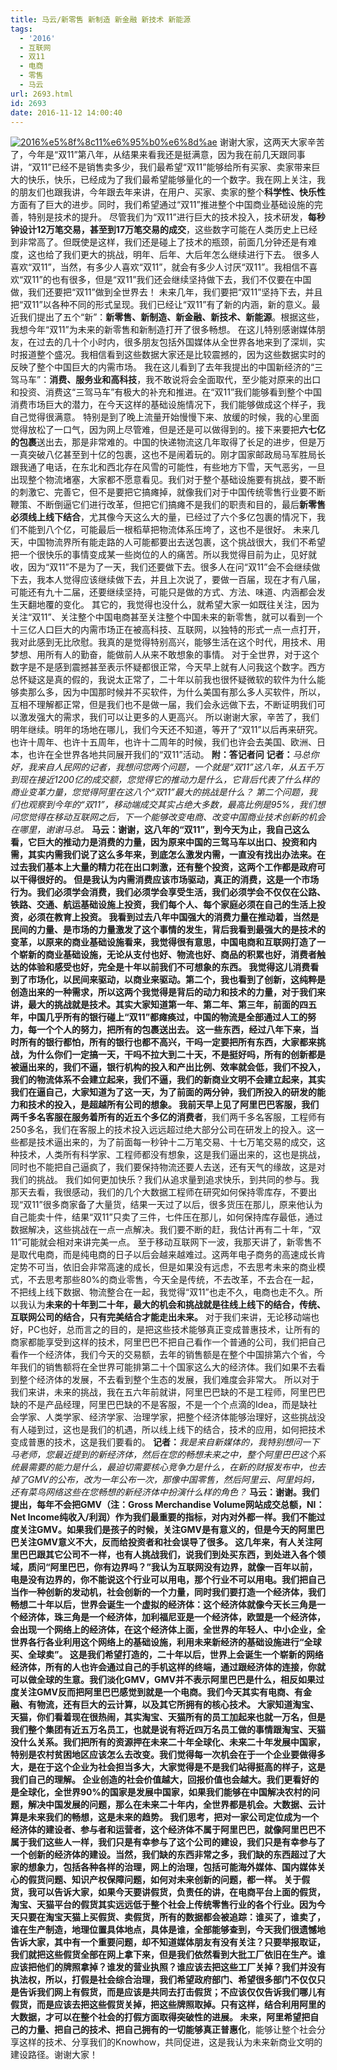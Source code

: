 ```yaml
---
title: 马云/新零售 新制造 新金融 新技术 新能源
tags:
  - '2016'
  - 互联网
  - 双11
  - 电商
  - 零售
  - 马云
url: 2693.html
id: 2693
date: 2016-11-12 14:00:40
---
```


[![2016%e5%8f%8c11%e6%95%b0%e6%8d%ae](http://photo.guolaijie.com/rooufer/uploads/2016/11/2016双11数据.jpg)](http://photo.guolaijie.com/rooufer/uploads/2016/11/2016双11数据.jpg) 谢谢大家，这两天大家辛苦了，今年是“双11”第八年，从结果来看我还是挺满意，因为我在前几天跟同事讲，“双11”已经不是销售卖多少，我们最希望“双11”能够给所有买家、卖家带来巨大的快乐，快乐，已经成为了我们最希望能够量化的一个数字。我在网上关注，我的朋友们也跟我讲，今年跟去年来讲，在用户、买家、卖家的整个**科学性、快乐性**方面有了巨大的进步。同时，我们希望通过“双11”推进整个中国商业基础设施的完善，特别是技术的提升。 尽管我们为“双11”进行巨大的技术投入，技术研发，**每秒钟设计12万笔交易，甚至到17万笔交易的成交**，这些数字可能在人类历史上已经到非常高了。但既使是这样，我们还是碰上了技术的瓶颈，前面几分钟还是有难度，这也给了我们更大的挑战，明年、后年、大后年怎么继续进行下去。 很多人喜欢“双11”，当然，有多少人喜欢“双11”，就会有多少人讨厌“双11”。我相信不喜欢“双11”的也有很多，但是“双11”我们还会继续坚持做下去，我们不仅要在中国做，我们还要把“双11”做到全世界去！ 未来几年，我们要把“双11”坚持下去，并且把“双11”以各种不同的形式呈现。我们已经让“双11”有了新的内涵，新的意义。最近我们提出了五个“新”：**新零售、新制造、新金融、新技术、新能源**。根据这些，我想今年“双11”为未来的新零售和新制造打开了很多畅想。 在这儿特别感谢媒体朋友，在过去的几十个小时内，很多朋友包括外国媒体从全世界各地来到了深圳，实时报道整个盛况。我相信看到这些数据大家还是比较震撼的，因为这些数据实时的反映了整个中国巨大的内需市场。 我在这儿看到了去年我提出的中国新经济的“三驾马车”：**消费、服务业和高科技**，我不敢说将会全面取代，至少能对原来的出口和投资、消费这“三驾马车”有极大的补充和推进。在“双11”我们能够看到整个中国消费市场巨大的潜力，在今天这样的基础设施情况下，我们能够做成这个样子，我自己觉得很满意。 特别是到了晚上流量开始慢慢下来、放缓的时候，我的心里面觉得放松了一口气，因为网上尽管难，但是还是可以做得到的。接下来要把**六七亿的包裹**送出去，那是非常难的。中国的快递物流这几年取得了长足的进步，但是万一真突破八亿甚至到十亿的包裹，这也不是闹着玩的。刚才国家邮政局马军胜局长跟我通了电话，在东北和西北存在风雪的可能性，有些地方下雪，天气恶劣，一旦出现整个物流堵塞，大家都不愿意看见。我们对于整个基础设施要有挑战，要不断的刺激它、完善它，但不是要把它搞瘫掉，就像我们对于中国传统零售行业要不断鞭策、不断倒逼它们进行改革，但把它们搞瘫不是我们的职责和目的，最后**新零售必须线上线下结合**，尤其像今天这么大的量，已经过了六个多亿包裹的情况下，我们不能到八个亿，可能最后一根稻草把物流体系压垮了，这也不是很好。 未来几天，中国物流界所有能走路的人可能都要出去送包裹，这个挑战很大，我们不希望把一个很快乐的事情变成某一些岗位的人的痛苦。所以我觉得目前为止，见好就收，因为“双11”不是为了一天，我们还要做下去。很多人在问“双11”会不会继续做下去，我本人觉得应该继续做下去，并且上次说了，要做一百届，现在才有八届，可能还有九十二届，还要继续坚持，可能只是做的方式、方法、味道、内涵都会发生天翻地覆的变化。 其它的，我觉得也没什么，就希望大家一如既往关注，因为关注“双11”、关注整个中国电商甚至关注整个中国未来的新零售，就可以看到一个十三亿人口巨大的内需市场正在被高科技、互联网，以独特的形式一点一点打开，我对此感到无比欣慰。我真的是觉得特别高兴，能够生活在这个时代，用技术、用梦想、用所有人的勤奋，能做前人从来不敢想象的事情。 对于全世界，对于这个数字是不是感到震撼甚至表示怀疑都很正常，今天早上就有人问我这个数字。西方总怀疑这是真的假的，我说太正常了，二十年以前我也很怀疑微软的软件为什么能够卖那么多，因为中国那时候并不买软件，为什么美国有那么多人买软件，所以，互相不理解都正常，但是我们也不是做一届，我们会永远做下去，不断证明我们可以激发强大的需求，我们可以让更多的人更高兴。 所以谢谢大家，辛苦了，我们明年继续。明年的场地在哪儿，我们今天还不知道，等开了“双11”以后再来研究。也许十周年、也许十五周年，也许十二周年的时候，我们也许会去美国、欧洲、日本，也许在全世界各地共同展开我们的“双11”活动。 **附：答记者问** **记者：**_马总你好，我来自人民网的记者，我想问您两个问题，一个就是“双11”这八年，从五千万到现在接近1200亿的成交额，您觉得它的推动力是什么，它背后代表了什么样的商业变革力量，您觉得阿里在这八个“双11”最大的挑战是什么？_ _第二个问题，我们也观察到今年的“双11”，移动端成交其实占绝大多数，最高比例是95%，我们想问您觉得在移动互联网之后，下一个能够改变电商、改变中国商业技术创新的机会在哪里，谢谢马总。_ **马云：**谢谢，这八年的“双11”，到今天为止，我自己这么看，它巨大的推动力是消费的力量，因为原来中国的三驾马车以出口、投资和内需，其实内需我们说了这么多年来，到底怎么激发内需，一直没有找出办法来。在过去我们基本上大量的精力花在出口刺激，还有整个投资，这两个工作都是政府可以干得很好的。 但是我认为内需消费应该市场驱动，真正的消费，这是一个市场行为。我们必须学会消费，我们必须学会享受生活，我们必须学会不仅仅在公路、铁路、交通、航运基础设施上投资，我们每个人、每个家庭必须在自己的生活上投资，必须在教育上投资。 我看到过去八年中国强大的消费力量在推动着，当然是民间的力量、是市场的力量激发了这个事情的发生，背后我看到最强大的是技术的变革，以原来的商业基础设施看来，我觉得很有意思，中国电商和互联网打造了一个崭新的商业基础设施，无论从支付也好、物流也好、商品的积累也好，消费者触达的体验和感受也好，完全是十年以前我们不可想象的东西。 我觉得这儿消费看到了市场化，以民间来驱动，以商业来驱动。第二个，我也看到了创新，这纯粹是创造出来的一种需求，所以这两个我觉得是背后的动力和技术的力量，对于我们来讲，最大的挑战就是技术。其实大家知道第一年、第二年、第三年，前面的四五年，中国几乎所有的银行碰上“双11”都瘫痪过，中国的物流是全部通过人工的努力，每一个个人的努力，把所有的包裹送出去。 这一些东西，经过八年下来，当时所有的银行都怕，所有的银行也都不高兴，干吗一定要把所有东西，大家都来挑战，为什么你们一定搞一天，干吗不拉大到二十天，不是挺好吗，所有的创新都是被逼出来的，我们不逼，银行机构的投入和产出比例、效率就会低，我们不投入，我们的物流体系不会建立起来，我们不逼，我们的新商业文明不会建立起来，其实我们在逼自己，大家知道为了这一天，为了前面的两分钟，我们所投入的研发的能力和技术的投入，是超越所有公司的想象。 我前天早上见了阿里巴巴客服，我们**两千多名客服在服务着所有的近五个多亿的消费者**，我们两千多名客服，工程师有250多名，我们在客服上的技术投入远远超过绝大部分公司在研发上的投入。这一些都是技术逼出来的，为了前面每一秒钟十二万笔交易、十七万笔交易的成交，这种技术，人类所有科学家、工程师都没有想象，这是我们逼出来的，这也是挑战，同时也不能把自己逼疯了，我们要保持物流还要人去送，还有天气的缘故，这是对我们的挑战。 我们如何更加快乐？我们从追求量到追求快乐，到共同的参与。我那天去看，我很感动，我们的几个大数据工程师在研究如何保持零库存，不要出现“双11”很多商家备了大量货，结果一天过了以后，很多货压在那儿，原来他认为自己能卖十件，结果“双11”只卖了三件，七件压在那儿，如何保持库存最低，通过数据解决，这些挑战在一点一点解决。我们要不断的赶，我估计再有二十年，“双11”可能就会相对来讲完美一点。 至于移动互联网下一波，我那天讲了，新零售不是取代电商，而是纯电商的日子以后会越来越难过。这两年电子商务的高速成长肯定势不可当，依旧会非常高速的成长，但是如果没有远虑，不去思考未来的商业模式，不去思考那些80%的商业零售，今天全是传统，不去改革，不去合在一起，不把线上线下数据、物流整合在一起，我觉得“双11”也走不久，电商也走不久。所以我认为**未来的十年到二十年，最大的机会和挑战就是往线上线下的结合，传统、互联网公司的结合，只有完美结合才能走出未来。** 对于我们来讲，无论移动端也好，PC也好，总而言之的目的，是把这些技术能够真正变成普惠技术，让所有的商家都能享受到这样的技术，阿里巴巴不把自己看作一个普通的公司，我们把自己看作一个经济体，我们今天的交易额，去年的销售额是在整个中国排第六个省，今年我们的销售额将在全世界可能排第二十个国家这么大的经济体。我们如果不去看到整个经济体的发展，不去看到整个生态的发展，我们难度会非常大。 所以对于我们来讲，未来的挑战，我在五六年前就讲，阿里巴巴缺的不是工程师，阿里巴巴缺的不是产品经理，阿里巴巴缺的不是客服，不是一个个点滴的Idea，而是缺社会学家、人类学家、经济学家、治理学家，把整个经济体能够治理好，这些挑战没有人碰到过，这也是我们的机遇，所以线上线下的结合，技术的应用，如何把技术变成普惠的技术，这是我们要看的。 **记者：**_我是来自新媒体的，我特别想问一下马老师，您最近提到的新经济体，然后在您的畅想未来之中，整个阿里巴巴这个系统最需要的能力是什么，最迫切需要核心竞争力是什么，在新的财报发布中，也去掉了GMV的公布，改为一年公布一次，那像中国零售，然后阿里云、阿里妈妈，还有菜鸟网络这些在您畅想的新经济体中扮演什么样的角色？_ **马云：**谢谢。我们提出，每年不会把GMV（注：Gross Merchandise Volume网站成交总额，NI：Net Income纯收入/利润）作为我们最重要的指标，对内对外都一样。我们不能过度关注GMV。如果我们是孩子的时候，关注GMV是有意义的，但是今天的阿里巴巴关注GMV意义不大，反而给投资者和社会误导了很多。 这几年来，有人关注阿里巴巴跟其它公司不一样，也有人挑战我们，说我们到处买东西，到处进入各个领域，质问“阿里巴巴，你有边界吗？”我认为互联网没有边界，就像一百年以前，电是没有边界的，你不能说这个行业可以用电，那个行业不可以用电。我们把自己当作一种创新的发动机，社会创新的一个力量，同时我们要打造一个经济体，我们畅想二十年以后，世界会诞生一个虚拟的经济体：这个经济体就像今天长三角是一个经济体，珠三角是一个经济体，加利福尼亚是一个经济体，欧盟是一个经济体，会出现一个网络上的经济体，在这个经济体上面，全世界的年轻人、中小企业，全世界各行各业利用这个网络上的基础设施，利用未来新经济的基础设施进行“**全球买、全球卖**”。 这是我们希望打造的，二十年以后，世界上会诞生一个崭新的网络经济体，所有的人也许会通过自己的手机这样的终端，通过跟经济体的连接，你就可以做全球的生意。我们淡化GMV，GMV并不表示阿里巴巴是什么，相反如果过度关注GMV反而把阿里巴巴感觉到就是一个电商。我们今天其实有电商、有金融、有物流，还有巨大的云计算，以及其它所拥有的核心技术。 大家知道淘宝、天猫，你们看着现在很热闹，其实淘宝、天猫所有的员工加起来也就一万名，但是我们整个集团有近五万名员工，也就是说有将近四万名员工做的事情跟淘宝、天猫没什么关系。我们把所有的资源押在未来二十年全球化、未来二十年发展中国家，特别是农村贫困地区应该怎么去改变。我们觉得每一次机会在于一个企业要做得多大，是在于这个企业为社会担当多大，大家觉得是不是我们站得挺高的样子，这是我们自己的理解。 企业创造的社会价值越大，回报价值也会越大。我们更看好的是全球化，全世界90%的国家是发展中国家，如果我们能够在中国解决农村的问题，解决中国发展的问题，那么在未来二十年内，全世界都是机会。大数据、云计算是未来我们的畅想，这是未来的趋势。 我们思考，把对一家公司定位成为一个经济体的建设者、参与者和运营者，这个经济体不属于阿里巴巴，就像阿里巴巴不属于我们这些人一样，我们只是有幸参与了这个公司的建设，我们只是有幸参与了一个创新的经济体的建设。当然，我们缺的东西非常之多，我们缺的东西超过了大家的想象力，包括各种各样的治理，网上的治理，包括可能海外媒体、国内媒体关心的假货问题、知识产权保障问题，如何对未来创新的问题，都一样。 关于假货，我可以告诉大家，如果今天要讲假货，负责任的讲，在电商平台上面的假货，淘宝、天猫平台的假货其实远远低于整个社会上传统零售行业的各个行业。因为今天只要在淘宝天猫上买假货、卖假货，所有的数据都会被追踪：谁买了，谁卖了，谁在生产制造，地理位置具体地点，具体是谁，全部能够查到，今天我们很遗憾地告诉大家，其中有一个重要问题，却不知道媒体朋友有没有关注？只要举报取证，我们就把这些假货全部在网上拿下来，但是我们依然看到大批工厂依旧在生产。谁应该把他们的牌照拿掉？谁发的营业执照？谁应该去把这些工厂关掉？我们并没有执法权，所以，打假是社会综合治理，我们希望政府部门、希望很多部门不仅仅只是告诉我们网上有假货，而是应该是共同去打击假货；不应该仅仅告诉我们哪儿有假货，而是应该去把这些假货关掉，把这些牌照取掉。只有这样，结合利用阿里的大数据，才可以在整个社会的打假方面取得突破性的进展。 未来，阿里希望把自己的力量、把自己的技术、把**自己拥有的一切能够真正普惠化**，能够让整个社会分享这样的技术、分享我们的Knowhow，共同促进，这是我认为未来新商业文明的建设路径。谢谢大家！